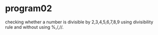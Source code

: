 # program02
checking whether a number is divisible by 2,3,4,5,6,7,8,9 using divisibility rule and without using %,/,//.
